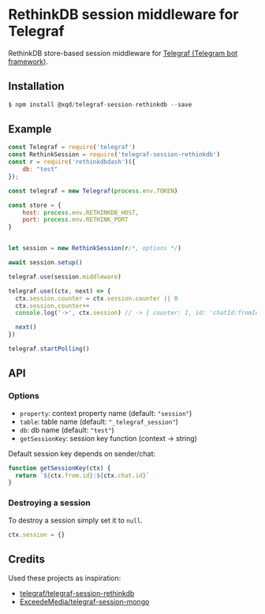 # RethinkDB session middleware for Telegraf

RethinkDB store-based session middleware for [Telegraf (Telegram bot framework)](https://github.com/telegraf/telegraf).

## Installation

```js
$ npm install @xqd/telegraf-session-rethinkdb --save
```

## Example
  
```js
const Telegraf = require('telegraf')
const RethinkSession = require('telegraf-session-rethinkdb')
const r = require('rethinkdbdash')({
	db: "test"
});

const telegraf = new Telegraf(process.env.TOKEN)

const store = {
	host: process.env.RETHINKDB_HOST,
	port: process.env.RETHINK_PORT
}


let session = new RethinkSession(r/*, options */)

await session.setup()

telegraf.use(session.middleware)

telegraf.use((ctx, next) => {
  ctx.session.counter = ctx.session.counter || 0
  ctx.session.counter++
  console.log('->', ctx.session) // -> { counter: 1, id: 'chatId:fromId' }

  next()
})

telegraf.startPolling()
```

## API

### Options

* `property`: context property name (default: `"session"`)
* `table`: table name (default: `"_telegraf_session"`)
* `db`: db name (default: `"test"`)
* `getSessionKey`: session key function (context -> string)

Default session key depends on sender/chat:

```js
function getSessionKey(ctx) {
  return `${ctx.from.id}:${ctx.chat.id}`
}
```

### Destroying a session

To destroy a session simply set it to `null`.

```js
ctx.session = {}
```

## Credits
Used these projects as inspiration:  
- [telegraf/telegraf-session-rethinkdb](https://github.com/telegraf/telegraf-session-rethinkdb)  
- [ExceedeMedia/telegraf-session-mongo](https://github.com/ExceedeMedia/telegraf-session-mongo)
